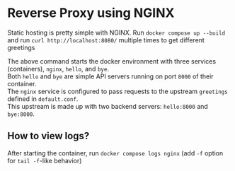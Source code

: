 # Reverse Proxy using NGINX
Static hosting is pretty simple with NGINX.
Run `docker compose up --build` and run `curl http://localhost:8080/` multiple times to get different greetings

The above command starts the docker environment with three services (containers), `nginx`, `hello`, and `bye`.  
Both `hello` and `bye` are simple API servers running on port `8000` of their container.  
The `nginx` service is configured to pass requests to the upstream `greetings` defined in `default.conf`.  
This upstream is made up with two backend servers: `hello:8000` and `bye:8000`.

## How to view logs?
After starting the container, run `docker compose logs nginx` (add `-f` option for `tail -f`-like behavior)
